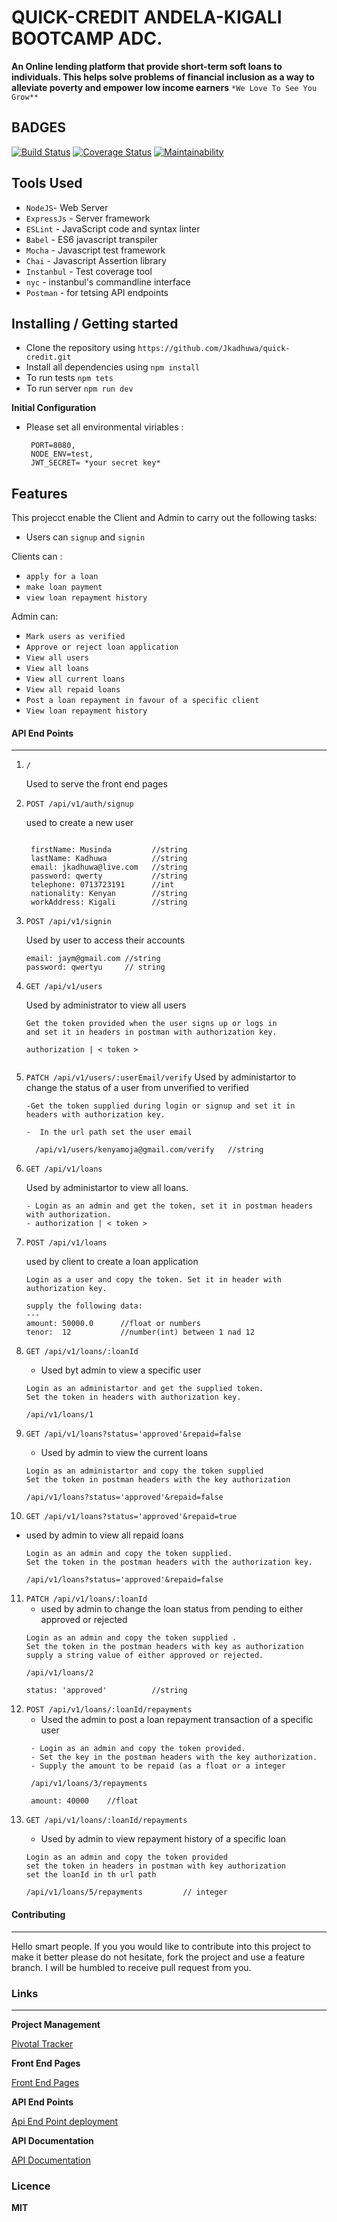 # QUICK-CREDIT ANDELA-KIGALI BOOTCAMP ADC.

**An Online lending platform that provide short-term soft loans to individuals. This helps solve problems of financial inclusion as a way to alleviate poverty and empower low income earners** `*We Love To See You Grow**`

## **BADGES**

[![Build Status](https://travis-ci.org/Jkadhuwa/quick-credit.svg?branch=develop)](https://travis-ci.org/Jkadhuwa/quick-credit)
[![Coverage Status](https://coveralls.io/repos/github/Jkadhuwa/quick-credit/badge.svg?branch=develop)](https://coveralls.io/github/Jkadhuwa/quick-credit?branch=develop)
[![Maintainability](https://api.codeclimate.com/v1/badges/4ca4a4603f8a592be4bf/maintainability)](https://codeclimate.com/github/Jkadhuwa/quick-credit/maintainability)

## **Tools Used**

- `NodeJS`- Web Server
- `ExpressJs` - Server framework
- `ESLint` - JavaScript code and syntax linter
- `Babel` - ES6 javascript transpiler
- `Mocha` - Javascript test framework
- `Chai` - Javascript Assertion library
- `Instanbul` - Test coverage tool
- `nyc` - instanbul's commandline interface
- `Postman` - for tetsing API endpoints

## **Installing / Getting started**

- Clone the repository using `https://github.com/Jkadhuwa/quick-credit.git`
- Install all dependencies using `npm install`
- To run tests `npm tets`
- To run server `npm run dev`

**Initial Configuration**

- Please set all environmental viriables :
  ```
   PORT=8080,
   NODE_ENV=test,
   JWT_SECRET= *your secret key*
  ```

## Features

This projecct enable the Client and Admin to carry out the following tasks:

- Users can `signup` and `signin`

Clients can :

- `apply for a loan`
- `make loan payment`
- `view loan repayment history`

Admin can:

- `Mark users as verified`
- `Approve or reject loan application`
- `View all users`
- `View all loans`
- `View all current loans`
- `View all repaid loans`
- `Post a loan repayment in favour of a specific client`
- `View loan repayment history`

#### API End Points

---

1. `/`

   Used to serve the front end pages

2) `POST /api/v1/auth/signup`

   used to create a new user

   ```

    firstName: Musinda         //string
    lastName: Kadhuwa          //string
    email: jkadhuwa@live.com   //string
    password: qwerty           //string
    telephone: 0713723191      //int
    nationality: Kenyan        //string
    workAddress: Kigali        //string

   ```

3) `POST /api/v1/signin`

   Used by user to access their accounts

   ```
   email: jaym@gmail.com //string
   password: qwertyu     // string
   ```

4) `GET /api/v1/users`

   Used by administrator to view all users

   ```
   Get the token provided when the user signs up or logs in
   and set it in headers in postman with authorization key.

   authorization | < token >


   ```

5) `PATCH /api/v1/users/:userEmail/verify`
   Used by administartor to change the status of a user from unverified to verified
   ```
   -Get the token supplied during login or signup and set it in headers with authorization key.

   -  In the url path set the user email

     /api/v1/users/kenyamoja@gmail.com/verify   //string

   ```
6) `GET /api/v1/loans`

   Used by administartor to view all loans.

   ```
   - Login as an admin and get the token, set it in postman headers with authorization.
   - authorization | < token >
   ```

7) `POST /api/v1/loans`

   used by client to create a loan application

   ```
   Login as a user and copy the token. Set it in header with authorization key.

   supply the following data:
   ---
   amount: 50000.0      //float or numbers
   tenor:  12           //number(int) between 1 nad 12
   ```

8. `GET /api/v1/loans/:loanId`

   - Used byt admin to view a specific user

   ```
   Login as an administartor and get the supplied token.
   Set the token in headers with authorization key.

   /api/v1/loans/1
   ```

9) `GET /api/v1/loans?status='approved'&repaid=false`

   - Used by admin to view the current loans

   ```
   Login as an administartor and copy the token supplied
   Set the token in postman headers with the key authorization

   /api/v1/loans?status='approved'&repaid=false
   ```

10) `GET /api/v1/loans?status='approved'&repaid=true`

- used by admin to view all repaid loans

  ```
  Login as an admin and copy the token supplied.
  Set the token in the postman headers with the authorization key.

  /api/v1/loans?status='approved'&repaid=false
  ```

11. `PATCH /api/v1/loans/:loanId`
    - used by admin to change the loan status from pending to either approved or rejected
    ```
    Login as an admin and copy the token supplied .
    Set the token in the postman headers with key as authorization
    supply a string value of either approved or rejected.

    /api/v1/loans/2

    status: 'approved'          //string
    ```

12) `POST /api/v1/loans/:loanId/repayments`
    - Used the admin to post a loan repayment transaction of a specific user
    ```
     - Login as an admin and copy the token provided.
     - Set the key in the postman headers with the key authorization.
     - Supply the amount to be repaid (as a float or a integer

     /api/v1/loans/3/repayments

     amount: 40000    //float
    ```

13. `GET /api/v1/loans/:loanId/repayments`

    - Used by admin to view repayment history of a specific loan

    ```
    Login as an admin and copy the token provided
    set the token in headers in postman with key authorization
    set the loanId in th url path

    /api/v1/loans/5/repayments         // integer
    ```

#### Contributing

---

Hello smart people. If you you would like to contribute into this project to make it better please do not hesitate, fork the project and use a feature branch. I will be humbled to receive pull request from you.

### Links

---

**Project Management**

[Pivotal Tracker](https://www.pivotaltracker.com/n/projects/2326513)

**Front End Pages**

[Front End Pages](https://jkadhuwa.github.io/quick-credit/UI)

**API End Points**

[Api End Point deployment](https://quick-credit-adc.herokuapp.com)

**API Documentation**

[API Documentation](https://quick-credit-adc.herokuapp.com/doc)

### Licence

**MIT**
